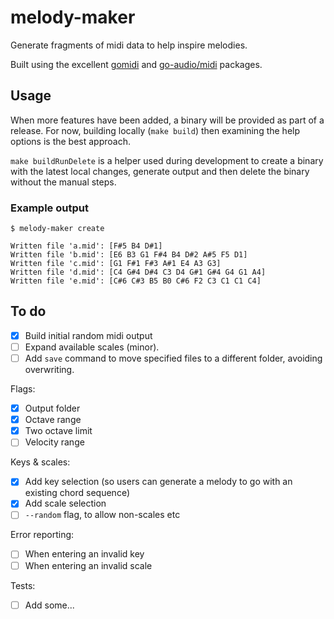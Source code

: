 # melody-maker
Generate fragments of midi data to help inspire melodies.

Built using the excellent [gomidi](https://github.com/gomidi/midi) and [go-audio/midi](https://github.com/go-audio/midi) packages.

## Usage
When more features have been added, a binary will be provided as part of a release. For now, building locally (`make build`) then examining the help options is the best approach.

`make buildRunDelete` is a helper used during development to create a binary with the latest local changes, generate output and then delete the binary without the manual steps.

### Example output
```
$ melody-maker create

Written file 'a.mid': [F#5 B4 D#1]
Written file 'b.mid': [E6 B3 G1 F#4 B4 D#2 A#5 F5 D1]
Written file 'c.mid': [G1 F#1 F#3 A#1 E4 A3 G3]
Written file 'd.mid': [C4 G#4 D#4 C3 D4 G#1 G#4 G4 G1 A4]
Written file 'e.mid': [C#6 C#3 B5 B0 C#6 F2 C3 C1 C1 C4]
```

## To do
- [X] Build initial random midi output
- [ ] Expand available scales (minor).
- [ ] Add `save` command to move specified files to a different folder, avoiding overwriting.

Flags:
- [X] Output folder
- [X] Octave range
- [X] Two octave limit
- [ ] Velocity range

Keys & scales:
- [X] Add key selection (so users can generate a melody to go with an existing chord sequence)
- [X] Add scale selection
- [ ] `--random` flag, to allow non-scales etc

Error reporting:
- [ ] When entering an invalid key
- [ ] When entering an invalid scale

Tests:
- [ ] Add some...
